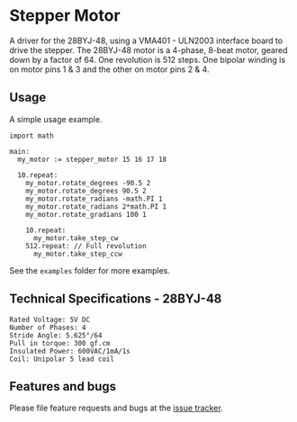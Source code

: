 # Stepper Motor

A driver for the 28BYJ-48, using a VMA401 - ULN2003 interface 
board to drive the stepper. The 28BYJ-48 motor is a 4-phase, 
8-beat motor, geared down by a factor of 64. One revolution is
512 steps. One bipolar winding is on motor pins 1 & 3 and the 
other on motor pins 2 & 4. 

## Usage

A simple usage example.

```
import math

main:
  my_motor := stepper_motor 15 16 17 18
  
  10.repeat:
    my_motor.rotate_degrees -90.5 2
    my_motor.rotate_degrees 90.5 2
    my_motor.rotate_radians -math.PI 1
    my_motor.rotate_radians 2*math.PI 1
    my_motor.rotate_gradians 100 1
    
    10.repeat:
      my_motor.take_step_cw
    512.repeat: // Full revolution
      my_motor.take_step_ccw
```

See the `examples` folder for more examples.

## Technical Specifications - 28BYJ-48

```
Rated Voltage: 5V DC
Number of Phases: 4
Stride Angle: 5.625°/64
Pull in torque: 300 gf.cm
Insulated Power: 600VAC/1mA/1s
Coil: Unipolar 5 lead coil
```

## Features and bugs

Please file feature requests and bugs at the [issue tracker][tracker].

[tracker]: https://github.com/nilwes/28BYJ-48/issues
